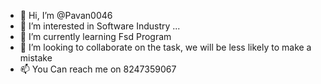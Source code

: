 - 👋 Hi, I’m @Pavan0046
- 👀 I’m interested in Software Industry ...
- 🌱 I’m currently learning Fsd Program
- 💞️ I’m looking to collaborate  on the task, we will be less likely to make a mistake
- 📫 You Can reach me on 8247359067

<!---
Pavan0046/Pavan0046 is a ✨ special ✨ repository because its `README.md` (this file) appears on your GitHub profile.
You can click the Preview link to take a look at your changes.
--->

